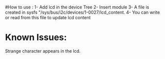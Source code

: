 #How to use :
1- Add lcd in the device Tree
2- Insert module
3- A file is created in sysfs "/sys/bus/i2c/devices/1-0027/lcd_content.
4- You can write or read from this file to update lcd content 

# Known Issues:
Strange character appears in the lcd.
